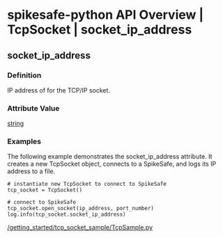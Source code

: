 # spikesafe-python API Overview | TcpSocket | socket_ip_address

## socket_ip_address

### Definition
IP address of for the TCP/IP socket.

### Attribute Value
[string](https://docs.python.org/3/library/string.html)  

### Examples
The following example demonstrates the socket_ip_address attribute. It creates a new TcpSocket object, connects to a SpikeSafe, and logs its IP address to a file.
```
# instantiate new TcpSocket to connect to SpikeSafe
tcp_socket = TcpSocket()

# connect to SpikeSafe
tcp_socket.open_socket(ip_address, port_number)  
log.info(tcp_socket.socket_ip_address)
```

[/getting_started/tcp_socket_sample/TcpSample.py](/getting_started/tcp_socket_sample/TcpSample.py)